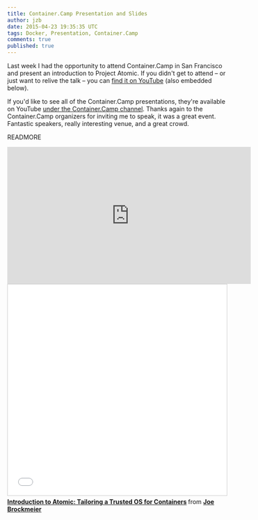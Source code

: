 ```yaml
---
title: Container.Camp Presentation and Slides
author: jzb
date: 2015-04-23 19:35:35 UTC
tags: Docker, Presentation, Container.Camp
comments: true
published: true
---
```


Last week I had the opportunity to attend Container.Camp in San Francisco and present an introduction to Project Atomic. If you didn't get to attend – or just want to relive the talk – you can [find it on YouTube](https://www.youtube.com/watch?v=cPltG4YdKVE) (also embedded below). 

If you'd like to see all of the Container.Camp presentations, they're available on YouTube [under the Container.Camp channel](https://www.youtube.com/channel/UCvksXSnLqIVM_uFB7xyrsSg). Thanks again to the Container.Camp organizers for inviting me to speak, it was a great event. Fantastic speakers, really interesting venue, and a great crowd.

READMORE

<iframe width="560" height="315" src="https://www.youtube.com/embed/cPltG4YdKVE?list=PLcHZXHMeDzxUhStxW31CtiMcCbrgfrzuH" frameborder="0" allowfullscreen></iframe>

<iframe src="//www.slideshare.net/slideshow/embed_code/key/9vvQNQh0RoeU9i" width="595" height="485" frameborder="0" marginwidth="0" marginheight="0" scrolling="no" style="border:1px solid #CCC; border-width:1px; margin-bottom:5px; max-width: 100%;" allowfullscreen> </iframe> <div style="margin-bottom:5px"> <strong> <a href="//www.slideshare.net/jzb/container-campapril2015" title="Introduction to Atomic: Tailoring a Trusted OS for Containers" target="_blank">Introduction to Atomic: Tailoring a Trusted OS for Containers</a> </strong> from <strong><a href="//www.slideshare.net/jzb" target="_blank">Joe Brockmeier</a></strong> </div>
